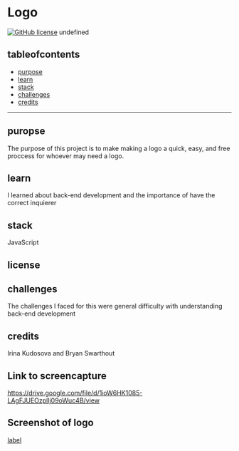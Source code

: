 # Logo
  [![GitHub license](https://img.shields.io/badge/license-MIT-blue.svg)](undefined)
  undefined
  ## tableofcontents
  * [purpose](#purpose)
  * [learn](#learn)
  * [stack](#stack)
  * [challenges](#challenges)
  * [credits](#credits)

  ---
  ## puropse
  The purpose of this project is to make making a logo a quick, easy, and free proccess for whoever may need a logo.
  ## learn
  I learned about back-end development and the importance of have the correct inquierer
  ## stack
  JavaScript
  ## license
  
  ## challenges
  The challenges I faced for this were general difficulty with understanding back-end development
  ## credits
  Irina Kudosova and Bryan Swarthout

  ## Link to screencapture
  https://drive.google.com/file/d/1ioW6HK1085-LAgFJUEOzplIj09oWuc4B/view

  ## Screenshot of logo
  [label](Logo.pdf)